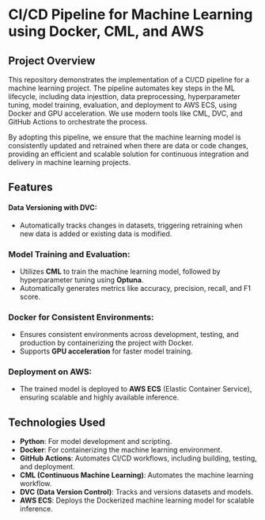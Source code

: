 # CI/CD Pipeline for Machine Learning using Docker, CML, and AWS

## Project Overview
This repository demonstrates the implementation of a CI/CD pipeline for a machine learning project. The pipeline automates key steps in the ML lifecycle, including data injesttion, data preprocessing, hyperparameter tuning, model training, evaluation, and deployment to AWS ECS, using Docker and GPU acceleration. We use modern tools like CML, DVC, and GitHub Actions to orchestrate the process.

By adopting this pipeline, we ensure that the machine learning model is consistently updated and retrained when there are data or code changes, providing an efficient and scalable solution for continuous integration and delivery in machine learning projects.

## Features

#### Data Versioning with DVC:
- Automatically tracks changes in datasets, triggering retraining when new data is added or existing data is modified.

### Model Training and Evaluation:
- Utilizes **CML** to train the machine learning model, followed by hyperparameter tuning using **Optuna**.
- Automatically generates metrics like accuracy, precision, recall, and F1 score.

### Docker for Consistent Environments:
- Ensures consistent environments across development, testing, and production by containerizing the project with Docker.
- Supports **GPU acceleration** for faster model training.

### Deployment on AWS:
- The trained model is deployed to **AWS ECS** (Elastic Container Service), ensuring scalable and highly available inference.

## Technologies Used

- **Python**: For model development and scripting.
- **Docker**: For containerizing the machine learning environment.
- **GitHub Actions**: Automates CI/CD workflows, including building, testing, and deployment.
- **CML (Continuous Machine Learning)**: Automates the machine learning workflow.
- **DVC (Data Version Control)**: Tracks and versions datasets and models.
- **AWS ECS**: Deploys the Dockerized machine learning model for scalable inference.
